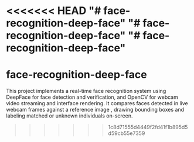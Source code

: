 <<<<<<< HEAD
"# face-recognition-deep-face" 
"# face-recognition-deep-face" 
"# face-recognition-deep-face" 
=======
# face-recognition-deep-face
This project implements a real-time face recognition system using DeepFace for face detection and verification, and OpenCV for webcam video streaming and interface rendering. It compares faces detected in live webcam frames against a reference image , drawing bounding boxes and labeling matched or unknown individuals on-screen.
>>>>>>> 1c8d71555d4449f2fd41f1b895d5d59cb55e7359
